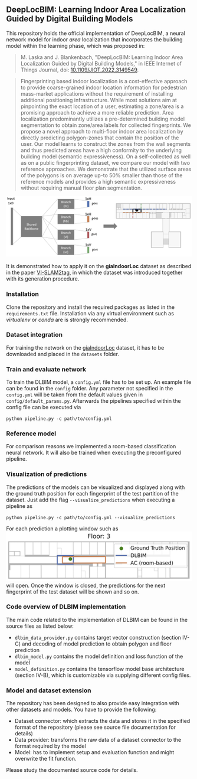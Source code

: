## DeepLocBIM: Learning Indoor Area Localization Guided by Digital Building Models

This repository holds the official implementation of DeepLocBIM, a neural network model for indoor *area* localization 
that incorporates the building model within the learning phase, which was proposed in:

> M. Laska and J. Blankenbach, "DeepLocBIM: Learning Indoor Area Localization Guided by Digital Building Models," in IEEE Internet of Things Journal, doi: [10.1109/JIOT.2022.3149549](https://ieeexplore.ieee.org/document/9706319).

> Fingerprinting based indoor localization is a cost-effective approach to provide coarse-grained indoor location information for pedestrian mass-market applications without the requirement of installing additional positioning infrastructure. While most solutions aim at pinpointing the exact location of a user, estimating a zone/area is a promising approach to achieve a more reliable prediction. Area localization predominantly utilizes a pre-determined building model segmentation to obtain zone/area labels for collected fingerprints. We propose a novel approach to multi-floor indoor area localization by directly predicting polygon-zones that contain the position of the user. Our model learns to construct the zones from the wall segments and thus predicted areas have a high conformity to the underlying building model (semantic expressiveness). On a self-collected as well as on a public fingerprinting dataset, we compare our model with two reference approaches. We demonstrate that the utilized surface areas of the polygons is on average up-to 50% smaller than those of the reference models and provides a high semantic expressiveness without requiring manual floor plan segmentation.

![](img/dlbim.png)

It is demonstrated how to apply it on the **giaIndoorLoc** dataset as described in the paper [VI-SLAM2tag](https://doi.org/10.48550/arXiv.2207.02668), in which the dataset was introduced together with its generation procedure.

### Installation

Clone the repository and install the required packages as listed in the ```requirements.txt``` file.
Installation via any virtual environment such as *virtualenv* or *conda* are is strongly recommended. 

### Dataset integration

For training the network on the [giaIndoorLoc](https://doi.org/10.5281/zenodo.6801310) dataset, it has to be downloaded and placed in the ```datasets``` folder.

### Train and evaluate network

To train the DLBIM model, a ```config.yml``` file has to be set up. An example file can be found in the ```config``` folder. Any parameter not specified in the ```config.yml```
will be taken from the default values given in ```config/default_params.py```.
Afterwards the pipelines specified within the config file can be executed via
```shell
python pipeline.py -c path/to/config.yml
```

### Reference model
For comparison reasons we implemented a room-based classification neural network. It will also be trained
when executing the preconfigured pipeline.

### Visualization of predictions
The predictions of the models can be visualized and displayed along with the ground truth position for each fingerprint of the test partition of the dataset.
Just add the flag ```--visualize_predictions``` when executing a pipeline as
```shell
python pipeline.py -c path/to/config.yml --visualize_predictions
```
For each prediction a plotting window such as  
![](img/example.png)
will open. Once the window is closed, the predictions for the next fingerprint of the test dataset will be shown and so on.

### Code overview of DLBIM implementation

The main code related to the implementation of DLBIM can be found in the source files as listed below:
- ```dlbim_data_provider.py``` contains target vector construction (section IV-C) and decoding of model prediction to obtain polygon and floor prediction
- ```dlbim_model.py``` contains the model definition and loss function of the model
- ```model_definition.py``` contains the tensorflow model base architecture (section IV-B), which is customizable via supplying different config files.

### Model and dataset extension
The repository has been designed to also provide easy integration with other datasets and models.
You have to provide the following:
- Dataset connector: which extracts the data and stores it in the specified format of the repository (please see source file documentation for details)
- Data provider: transforms the raw data of a dataset connector to the format required by the model
- Model: has to implement setup and evaluation function and might overwrite the fit function.

Please study the documented source code for details.
